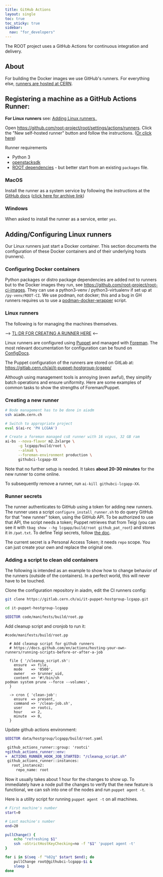 ```yaml
---
title: GitHub Actions
layout: single
toc: true
toc_sticky: true
sidebar:
  nav: "for_developers"
---
```


The ROOT project uses a GitHub Actions for continuous integration and delivery.


## About

For building the Docker images we use GitHub's runners.
For everything else, [runners are hosted at CERN](https://github.com/root-project/root/settings/actions/runners).


## Registering a machine as a GitHub Actions Runner:

**For Linux runners** see: [Adding Linux runners](#addingconfiguring-linux-runners)_

Open <https://github.com/root-project/root/settings/actions/runners>.
Click the "New self-hosted runner" button and follow the instructions.
([Or click here](https://github.com/root-project/root/settings/actions/runners/new))

Runner requirements
 - Python 3
 - [openstacksdk](https://pypi.org/project/openstacksdk/)
 - [ROOT dependencies](/install/dependencies/) - but better start from an existing `packages` file.


### MacOS

Install the runner as a system service by following the instructions at the
[GitHub docs](https://docs.github.com/en/actions/hosting-your-own-runners/configuring-the-self-hosted-runner-application-as-a-service)
([click here for archive link](https://web.archive.org/web/20230326064042/https://docs.github.com/en/actions/hosting-your-own-runners/configuring-the-self-hosted-runner-application-as-a-service))


### Windows

When asked to install the runner as a service, enter `yes`.


## Adding/Configuring Linux runners

Our Linux runners just start a Docker container.
This section documents the configuration of these Docker containers and of their underlying hosts (runners).

### Configuring Docker containers

Python packages or distro package dependencies are added not to runners but to the Docker images they run, see <https://github.com/root-project/root-ci-images>.
They can use a python3-venv / python3-virtualenv if set up at `/py-venv/ROOT-CI`.
We use podman, not docker; this and a bug in GH runners requires us to use a
[podman-docker-wrapper](https://gitlab.cern.ch/ai/it-puppet-hostgroup-lcgapp/-/blob/master/code/files/github_ci/wrapper.py?ref_type=heads) script.

### Linux runners

The following is for managing the machines themselves.

--> [TL;DR FOR CREATING A RUNNER HERE](#creating-a-new-runner) <--

Linux runners are configured using [Puppet](https://www.puppet.com/docs/puppet/5.5/puppet_index.html)
and managed with [Foreman](https://theforeman.org/). The most relevant
documentation for configuration can be found on [ConfigDocs](https://configdocs.web.cern.ch/index.html).

The Puppet configuration of the runners are stored on GitLab at:
<https://gitlab.cern.ch/ai/it-puppet-hostgroup-lcgapp/>

Although using management tools is annoying (even awful), they simplify batch
operations and ensure uniformity. Here are some examples of common tasks to show
the strengths of Foreman/Puppet.


### Creating a new runner

```sh
# Node management has to be done in aiadm
ssh aiadm.cern.ch

# Switch to appropriate project
eval $(ai-rc 'PH LCGAA')

# Create a foreman managed cs8 runner with 16 vcpus, 32 GB ram
ai-bs --nova-flavor m2.2xlarge \
      -g lcgapp/build/root \
      --alma8 \
      --foreman-environment production \
      githubci-lcgapp-XX
```

Note that no further setup is needed. It takes **about 20-30 minutes** for the new
runner to come online.

To subsequently remove a runner, run `ai-kill githubci-lcgapp-XX`.

### Runner secrets

The runner authenticates to GitHub using a token for adding new runners.
The runner uses a script `configure_install_runner.sh` to do query GitHub for that "new runner" token, using the GitHub API.
To be authorized to use that API, the script needs a token; Puppet retrieves that from Teigi (you can see it with `tbag show --hg lcgapp/build/root github_pat_root`) and stores it in `/pat.txt`.
To define Teigi secrets, follow [the doc](https://configdocs.web.cern.ch/secrets/adding.html).

The current secret is a Personal Access Token; it needs `repo` scope.
You can just create your own and replace the original one.

### Adding a script to clean old containers

The following is intended as an example to show how to change behavior of the
runners (outside of the containers). In a perfect world, this will never have to
be touched.

Clone the configuration repository in aiadm, edit the CI runners config:

```sh
git clone https://gitlab.cern.ch/ai/it-puppet-hostgroup-lcgapp.git

cd it-puppet-hostgroup-lcgapp

$EDITOR code/manifests/build/root.pp
```

Add cleanup script and cronjob to run it:
```puppet
#code/manifests/build/root.pp

  # Add cleanup script for github runners
  # https://docs.github.com/en/actions/hosting-your-own-runners/running-scripts-before-or-after-a-job

  file { '/cleanup_script.sh':
    ensure  => file,
    mode    => '0500',
    owner   => $runner_uid,
    content => '#!/bin/sh
podman system prune --force --volumes',
  }

  -> cron { 'clean-job':
    ensure  => present,
    command => '/clean-job.sh',
    user    => rootci,
    hour    => 2,
    minute  => 0,
  }
```

Update github actions environment:

```sh
$EDITOR data/hostgroup/lcgapp/build/root.yaml
```

```diff
 github_actions_runner::group: 'rootci'
+github_actions_runner::env:
+  ACTIONS_RUNNER_HOOK_JOB_STARTED: "/cleanup_script.sh"
 github_actions_runner::instances:
   root_instance2:
     repo_name: root
```

Now it usually takes about 1 hour for the changes to show up. To immediately
have a node pull the changes to verify that the new feature is functional, we
can ssh into one of the nodes and run `puppet agent -t`.

Here is a utility script for running `puppet agent -t` on all machines.
```sh
# First machine's number
start=0

# Last machine's number
end=20

pullChange() {
    echo "refreshing $1"
    ssh -oStrictHostKeyChecking=no -f "$1" 'puppet agent -t'
}

for i in $(seq -f "%02g" $start $end); do
    pullChange root@githubci-lcgapp-$i &
    sleep 1
done
```

